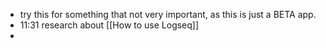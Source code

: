 - try this for something that not very important, as this is just a BETA app.
- 11:31 research about [[How to use Logseq]]
-